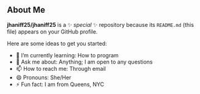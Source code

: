 ## About Me


**jhaniff25/jhaniff25** is a ✨ _special_ ✨ repository because its `README.md` (this file) appears on your GitHub profile.

Here are some ideas to get you started:

- 🌱 I’m currently learning: How to program
- 💬 Ask me about: Anything; I am open to any questions
- 📫 How to reach me: Through email
- 😄 Pronouns: She/Her
- ⚡ Fun fact: I am from Queens, NYC

